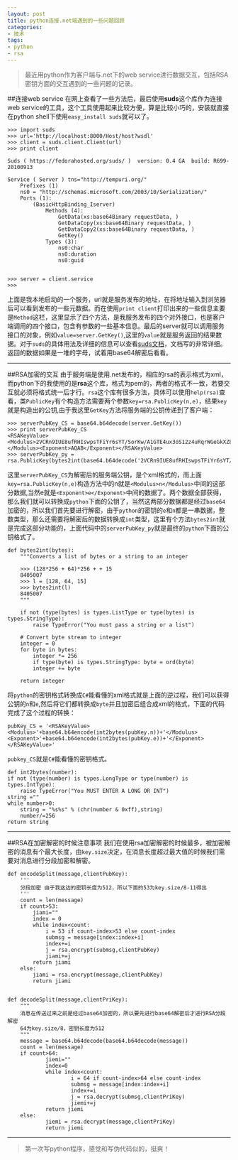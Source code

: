 ```yaml
---
layout: post
title: python连接.net端遇到的一些问题回顾
categories:
- 技术
tags:
- python 
- rsa
---
```

>最近用python作为客户端与.net下的web service进行数据交互，包括RSA密钥方面的交互遇到的一些问题的记录。

##连接web service
在网上查看了一些方法后，最后使用**suds**这个库作为连接web service的工具，这个工具使用起来比较方便，算是比较小巧的，安装就直接在python shell下使用`easy_install suds`就可以了。
	
	>>> import suds
	>>> url='http://localhost:8000/Host/host?wsdl'
	>>> client = suds.client.Client(url)
	>>> print client

	Suds ( https://fedorahosted.org/suds/ )  version: 0.4 GA  build: R699-20100913

	Service ( Server ) tns="http://tempuri.org/"
   		Prefixes (1)
      	ns0 = "http://schemas.microsoft.com/2003/10/Serialization/"
   		Ports (1):
      		(BasicHttpBinding_Iserver)
         		Methods (4):
            		GetData(xs:base64Binary requestData, )
            		GetDataCopy(xs:base64Binary requestData, )
		            GetDataCopy2(xs:base64Binary requestData, )
		            GetKey()
		        Types (3):
		            ns0:char
		            ns0:duration
		            ns0:guid


	>>> server = client.service
	>>> 
	
上面是我本地启动的一个服务，url就是服务发布的地址，在将地址输入到浏览器后可以看到发布的一些元数据。而在使用`print client`打印出来的一些信息主要是`Method`这栏，这里显示了四个方法，是我服务发布的四个对外接口，也是客户端调用的四个接口，包含有参数的一些基本信息。最后的server就可以调用服务接口的对象，例如`value=server.GetKey()`,这里的`value`就是服务返回的结果数据。对于`suds`的具体用法及详细的信息可以查看[suds文档](https://fedorahosted.org/suds/wiki/Documentation)，文档写的非常详细。返回的数据如果是一堆的字母，试着用base64解密后看看。

---
##RSA加密的交互
由于服务端是使用.net发布的，相应的rsa的表示格式为xml，而python下的我使用的是**rsa**这个库，格式为pem的，两者的格式不一致，若要交互就必须将格式统一后才行。`rsa`这个库有很多方法，具体可以使用`help(rsa)`查看，类`PublicKey`有个构造方法需要两个参数`key=rsa.PublicKey(n,e)`，结果`key`就是构造出的公钥,由于我这里`GetKey`方法将服务端的公钥传递到了客户端：
	
	>>> serverPubKey_CS = base64.b64decode(server.GetKey())
	>>> print serverPubKey_CS
	<RSAKeyValue><Modulus>2VCRn9IUE8ufRHIswpsTFiYr6sYT/SorKw/A1GTE4ux3oS12z4uRqrWGeGkXZ8q68HvmCFSn4h5xS+yvN17Fnw==</Modulus><Exponent>AQAB</Exponent></RSAKeyValue>	
	>>> serverPubKey_py = rsa.PublicKey(bytes2int(base64.b64decode('2VCRn9IUE8ufRHIswpsTFiYr6sYT/SorKw/A1GTE4ux3oS12z4uRqrWGeGkXZ8q68HvmCFSn4h5xS+yvN17Fnw==')),bytes2int(base64.b64decode('AQAB')))
这里`serverPubKey_CS`为解密后的服务端公钥，是个xml格式的，而上面`key=rsa.PublicKey(n,e)`构造方法中的n就是`<Modulus>n</Modulus>`中间的这部分数据,当然e就是`<Exponent>e</Exponent>`中间的数据了。两个数据全部获得，那么我们就可以转换成`python`下面的公钥了，当然这两部分数据都是经过`base64`加密的，所以我们首先要进行解密，由于`python`的密钥的`e`和`n`都是一串数据，整数类型，那么还需要将解密后的数据转换成`int`类型，这里有个方法`bytes2int`就是完成这部分功能的，上面代码中的`serverPubKey_py`就是最终的`python`下面的公钥格式了。

	def bytes2int(bytes):
        """Converts a list of bytes or a string to an integer
     
        >>> (128*256 + 64)*256 + + 15
        8405007
        >>> l = [128, 64, 15]
        >>> bytes2int(l)
        8405007
        """
     
        if not (type(bytes) is types.ListType or type(bytes) is types.StringType):
            raise TypeError("You must pass a string or a list")
     
        # Convert byte stream to integer
        integer = 0
        for byte in bytes:
            integer *= 256
            if type(byte) is types.StringType: byte = ord(byte)
            integer += byte
     
        return integer

将`python`的密钥格式转换成`C#`能看懂的xml格式就是上面的逆过程，我们可以获得公钥的`n`和`e`,然后将它们都转换成`byte`并且加密后组合成xml的格式，下面的代码完成了这个过程的转换：
	
	pubKey_CS = '<RSAKeyValue><Modulus>'+base64.b64encode(int2bytes(pubKey.n))+'</Modulus><Exponent>'+base64.b64encode(int2bytes(pubKey.e))+'</Exponent></RSAKeyValue>'

`pubkey_CS`就是`C#`能看懂的密钥格式。

	def int2bytes(number):
	if not (type(number) is types.LongType or type(number) is types.IntType):
		raise TypeError("You MUST ENTER A LONG OR INT")
	string =""
	while number>0:
		string = "%s%s" % (chr(number & 0xff),string)
		number/=256
	return string

---
##RSA在加密解密的时候注意事项
我们在使用rsa加密解密的时候最多，被加密解密的消息有个最大长度，由`key.size`决定，在消息长度超过最大值的时候我们需要对消息进行分段加密和解密。

	def encodeSplit(message,clientPubKey):
		'''
		分段加密 由于我这边的密钥长度为512，所以下面的53为key.size/8-11得出
		'''
		count = len(message)
		if count>53:
			jiami=""
			index = 0
			while index<count:
				i = 53 if count-index>53 else count-index
				submsg = message[index:index+i]
				index+=i
				j = rsa.encrypt(submsg,clientPubKey)
				jiami+=j
			return jiami
		else:
			jiami = rsa.encrypt(message,clientPubKey)
			return jiami


	def decodeSplit(message,clientPriKey):
        """
		消息在传送过来之前是经过base64加密的，所以要先进行base64解密后才进行RSA分段解密
		64为key.size/8，密钥长度为512
        """
        message = base64.b64decode(base64.b64decode(message))
        count = len(message)
        if count>64:
                jiemi=""
                index=0
                while index<count:
                        i = 64 if count-index>64 else count-index
                        submsg = message[index:index+i]
                        index+=i
                        j = rsa.decrypt(submsg,clientPriKey)
                        jiemi+=j
                return jiemi
        else:
                jiemi = rsa.decrypt(message,clientPriKey)
                return jiemi

---
>第一次写python程序，感觉和写伪代码似的，挺爽！